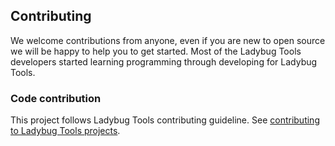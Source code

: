 Contributing
------------
We welcome contributions from anyone, even if you are new to open source we will be happy to help you to get started. Most of the Ladybug Tools developers started learning programming through developing for Ladybug Tools.

### Code contribution
This project follows Ladybug Tools contributing guideline. See [contributing to Ladybug Tools projects](https://github.com/ladybug-tools/contributing/blob/master/README.md).
